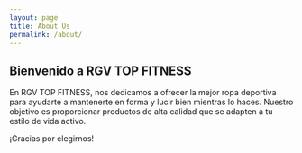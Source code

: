 ```yaml
---
layout: page
title: About Us
permalink: /about/
---
```


## Bienvenido a RGV TOP FITNESS

En RGV TOP FITNESS, nos dedicamos a ofrecer la mejor ropa deportiva para ayudarte a mantenerte en forma y lucir bien mientras lo haces. Nuestro objetivo es proporcionar productos de alta calidad que se adapten a tu estilo de vida activo. 

¡Gracias por elegirnos!
